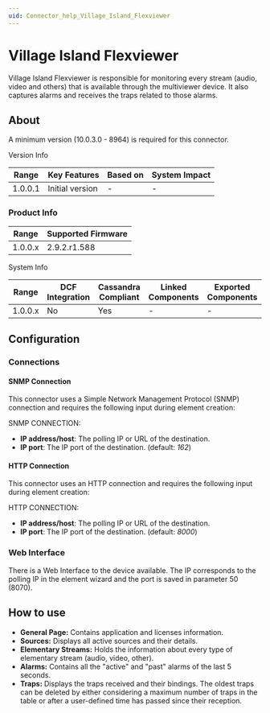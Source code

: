 ```yaml
---
uid: Connector_help_Village_Island_Flexviewer
---
```


# Village Island Flexviewer

Village Island Flexviewer is responsible for monitoring every stream (audio, video and others) that is available through the multiviewer device. It also captures alarms and receives the traps related to those alarms.

## About

A minimum version (10.0.3.0 - 8964) is required for this connector.

Version Info

| **Range** | **Key Features** | **Based on** | **System Impact** |
|-----------|------------------|--------------|-------------------|
| 1.0.0.1   | Initial version  | \-           | \-                |

### Product Info

| **Range** | **Supported Firmware** |
|-----------|------------------------|
| 1.0.0.x   | 2.9.2.r1.588           |

System Info

| **Range** | **DCF Integration** | **Cassandra Compliant** | **Linked Components** | **Exported Components** |
|-----------|---------------------|-------------------------|-----------------------|-------------------------|
| 1.0.0.x   | No                  | Yes                     | \-                    | \-                      |

## Configuration

### Connections

#### SNMP Connection

This connector uses a Simple Network Management Protocol (SNMP) connection and requires the following input during element creation:

SNMP CONNECTION:

- **IP address/host**: The polling IP or URL of the destination.
- **IP port**: The IP port of the destination. (default: *162*)

#### HTTP Connection

This connector uses an HTTP connection and requires the following input during element creation:

HTTP CONNECTION:

- **IP address/host**: The polling IP or URL of the destination.
- **IP port**: The IP port of the destination. (default: *8000*)

### Web Interface

There is a Web Interface to the device available. The IP corresponds to the polling IP in the element wizard and the port is saved in parameter 50 (8070).

## How to use

- **General Page:** Contains application and licenses information.
- **Sources:** Displays all active sources and their details.
- **Elementary Streams:** Holds the information about every type of elementary stream (audio, video, other).
- **Alarms:** Contains all the "active" and "past" alarms of the last 5 seconds.
- **Traps:** Displays the traps received and their bindings. The oldest traps can be deleted by either considering a maximum number of traps in the table or after a user-defined time has passed since their reception.

